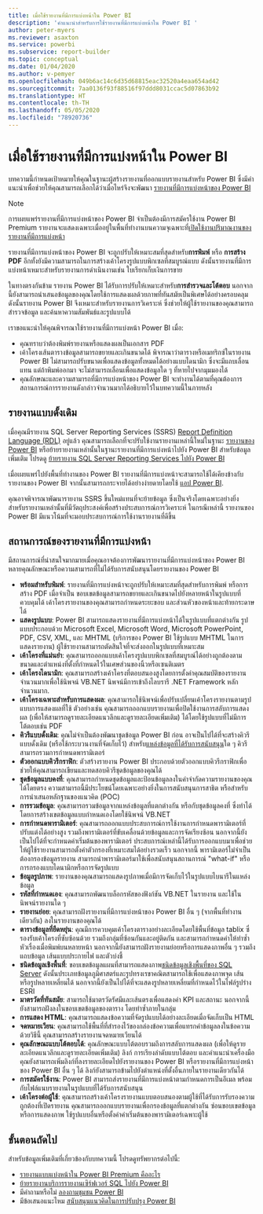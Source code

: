 ```yaml
---
title: เมื่อใช้รายงานที่มีการแบ่งหน้าใน Power BI
description: 'คำแนะนำสำหรับการใช้รายงานที่มีการแบ่งหน้าใน Power BI '
author: peter-myers
ms.reviewer: asaxton
ms.service: powerbi
ms.subservice: report-builder
ms.topic: conceptual
ms.date: 01/04/2020
ms.author: v-pemyer
ms.openlocfilehash: 049b6ac14c6d35d68815eac32520a4eaa654ad42
ms.sourcegitcommit: 7aa0136f93f88516f97ddd8031ccac5d07863b92
ms.translationtype: HT
ms.contentlocale: th-TH
ms.lasthandoff: 05/05/2020
ms.locfileid: "78920736"
---
```

# <a name="when-to-use-paginated-reports-in-power-bi"></a>เมื่อใช้รายงานที่มีการแบ่งหน้าใน Power BI

บทความนี้กำหนดเป้าหมายให้คุณในฐานะผู้สร้างรายงานที่ออกแบบรายงานสำหรับ Power BI ซึ่งมีคำแนะนำเพื่อช่วยให้คุณสามารถเลือกได้ว่าเมื่อไหร่จึงจะพัฒนา [รายงานที่มีการแบ่งหน้าของ Power BI ](../paginated-reports/paginated-reports-report-builder-power-bi.md)

> [!NOTE]
> การเผยแพร่รายงานที่มีการแบ่งหน้าของ Power BI จำเป็นต้องมีการสมัครใช้งาน Power BI Premium รายงานจะแสดงเฉพาะเมื่ออยู่ในพื้นที่ทำงานบนความจุเฉพาะที่[เปิดใช้งานปริมาณงานของรายงานที่มีการแบ่งหน้า](../service-admin-premium-workloads.md#paginated-reports)

รายงานที่มีการแบ่งหน้าของ Power BI จะถูกปรับให้เหมาะสมที่สุดสำหรับ**การพิมพ์** หรือ **การสร้าง PDF** อีกทั้งยังมีความสามารถในการสร้างเค้าโครงรูปแบบพิกเซลที่สมบูรณ์แบบ ดังนั้นรายงานที่มีการแบ่งหน้าเหมาะสำหรับรายงานการดำเนินงานเช่น ใบเรียกเก็บเงินการขาย

ในทางตรงกันข้าม รายงาน Power BI ได้รับการปรับให้เหมาะสำหรับ**การสำรวจและโต้ตอบ** นอกจากนี้ยังสามารถนำเสนอข้อมูลของคุณโดยใช้การแสดงผลด้วยภาพที่ทันสมัยเป็นพิเศษได้อย่างครอบคลุม ดังนั้นรายงาน Power BI จึงเหมาะสำหรับรายงานการวิเคราะห์ ซึ่งช่วยให้ผู้ใช้รายงานของคุณสามารถสำรวจข้อมูล และค้นหาความสัมพันธ์และรูปแบบได้

เราขอแนะนำให้คุณพิจารณาใช้รายงานที่มีการแบ่งหน้า Power BI เมื่อ:

- คุณทราบว่าต้องพิมพ์รายงานหรือแสดงผลเป็นเอกสาร PDF
- เค้าโครงเส้นตารางข้อมูลสามารถขยายและเกินขนาดได้ พิจารณาว่าตารางหรือเมทริกซ์ในรายงาน Power BI ไม่สามารถปรับขนาดเพื่อแสดงข้อมูลทั้งหมดได้อย่างแบบไดนามิก ซึ่งจะมีแถบเลื่อนแทน แต่ถ้าพิมพ์ออกมา จะไม่สามารถเลื่อนเพื่อแสดงข้อมูลใด ๆ ที่หายไปจากมุมมองได้
- คุณลักษณะและความสามารถที่มีการแบ่งหน้าของ Power BI จะทำงานได้ตามที่คุณต้องการ สถานการณ์การรายงานดังกล่าวจำนวนมากได้อธิบายไว้ในบทความนี้ในภายหลัง

## <a name="legacy-reports"></a>รายงานแบบดั้งเดิม

เมื่อคุณมีรายงาน SQL Server Reporting Services (SSRS) [Report Definition Language (RDL)](/sql/reporting-services/reports/report-definition-language-ssrs) อยู่แล้ว คุณสามารถเลือกที่จะปรับใช้งานรายงานเหล่านี้ใหม่ในฐานะ [รายงานของ Power BI](../consumer/end-user-reports.md) หรือย้ายรายงานเหล่านั้นในฐานะรายงานที่มีการแบ่งหน้าไปยัง Power BI สำหรับข้อมูลเพิ่มเติม โปรดดู [ย้ายรายงาน SQL Server Reporting Services ไปยัง Power BI](migrate-ssrs-reports-to-power-bi.md)

เมื่อเผยแพร่ไปยังพื้นที่ทำงานของ Power BI รายงานที่มีการแบ่งหน้าจะสามารถใช้ได้เคียงข้างกับรายงานของ Power BI จากนั้นสามารถกระจายได้อย่างง่ายดายโดยใช้ [แอป Power BI](../service-create-distribute-apps.md).

คุณอาจพิจารณาพัฒนารายงาน SSRS ขึ้นใหม่แทนที่จะย้ายข้อมูล ซึ่งเป็นจริงโดยเฉพาะอย่างยิ่งสำหรับรายงานเหล่านั้นที่มีวัตถุประสงค์เพื่อสร้างประสบการณ์การวิเคราะห์ ในกรณีเหล่านี้ รายงานของ Power BI มีแนวโน้มที่จะมอบประสบการณ์การใช้งานรายงานที่ดีขึ้น

## <a name="paginated-report-scenarios"></a>สถานการณ์ของรายงานที่มีการแบ่งหน้า

มีสถานการณ์ที่น่าสนใจมากมายเมื่อคุณอาจต้องการพัฒนารายงานที่มีการแบ่งหน้าของ Power BI หลายคุณลักษณะหรือความสามารถที่ไม่ได้รับการสนับสนุนโดยรายงานของ Power BI

- **พร้อมสำหรับพิมพ์**: รายงานที่มีการแบ่งหน้าจะถูกปรับให้เหมาะสมที่สุดสำหรับการพิมพ์ หรือการสร้าง PDF เมื่อจำเป็น ขอบเขตข้อมูลสามารถขยายและเกินขนาดไปยังหลายหน้าในรูปแบบที่ควบคุมได้ เค้าโครงรายงานของคุณสามารถกำหนดระยะขอบ และส่วนหัวของหน้าและท้ายกระดาษได้
- **แสดงรูปแบบ**: Power BI สามารถแสดงรายงานที่มีการแบ่งหน้าได้ในรูปแบบที่แตกต่างกัน รูปแบบประกอบด้วย Microsoft Excel, Microsoft Word, Microsoft PowerPoint, PDF, CSV, XML, และ MHTML  (บริการของ Power BI ใช้รูปแบบ MHTML ในการแสดงรายงาน) ผู้ใช้รายงานสามารถตัดสินใจที่จะส่งออกในรูปแบบที่เหมาะสม
- **เค้าโครงที่แม่นยำ**: คุณสามารถออกแบบเค้าโครงรูปแบบพิกเซลที่สมบูรณ์ได้อย่างถูกต้องตามขนาดและตำแหน่งที่ตั้งที่กำหนดไว้ในเศษส่วนของนิ้วหรือเซนติเมตร
- **เค้าโครงไดนามิก**: คุณสามารถสร้างเค้าโครงที่ตอบสนองสูงโดยการตั้งค่าคุณสมบัติของรายงานจำนวนมากเพื่อใช้นิพจน์ VB.NET นิพจน์มีการเข้าถึงไลบรารี .NET Framework หลักจำนวนมาก.
- **เค้าโครงเฉพาะสำหรับการแสดงผล**: คุณสามารถใช้นิพจน์เพื่อปรับเปลี่ยนเค้าโครงรายงานตามรูปแบบการแสดงผลที่ใช้ ตัวอย่างเช่น คุณสามารถออกแบบรายงานเพื่อปิดใช้งานการสลับการแสดงผล (เพื่อให้สามารถดูรายละเอียดแนวลึกและดูรายละเอียดเพิ่มเติม) ได้โดยใช้รูปแบบที่ไม่มีการโต้ตอบเช่น PDF
- **คิวรีแบบดั้งเดิม**: คุณไม่จำเป็นต้องพัฒนาชุดข้อมูล Power BI ก่อน อาจเป็นไปได้ที่จะสร้างคิวรีแบบดั้งเดิม (หรือใช้กระบวนงานที่จัดเก็บไว้) สำหรับ[แหล่งข้อมูลที่ได้รับการสนับสนุน](../paginated-reports/paginated-reports-data-sources.md)ใด ๆ คิวรีสามารถรวมการกำหนดพารามิเตอร์
- **ตัวออกแบบคิวรีกราฟิก**: ตัวสร้างรายงาน Power BI ประกอบด้วยตัวออกแบบคิวรีกราฟิกเพื่อช่วยให้คุณสามารถเขียนและทดสอบคิวรีชุดข้อมูลของคุณได้
- **ชุดข้อมูลแบบคงที่**: คุณสามารถกำหนดชุดข้อมูลและป้อนข้อมูลลงในคำจำกัดความรายงานของคุณได้โดยตรง ความสามารถนี้มีประโยชน์โดยเฉพาะอย่างยิ่งในการสนับสนุนการสาธิต หรือสำหรับการนำเสนอหลักฐานของแนวคิด (POC)
- **การรวมข้อมูล**: คุณสามารถรวมข้อมูลจากแหล่งข้อมูลที่แตกต่างกัน หรือกับชุดข้อมูลคงที่ ซึ่งทำได้โดยการสร้างเขตข้อมูลแบบกำหนดเองโดยใช้นิพจน์ VB.NET
- **การกำหนดพารามิเตอร์**: คุณสามารถออกแบบประสบการณ์การใช้งานการกำหนดพารามิเตอร์ที่ปรับแต่งได้อย่างสูง รวมถึงพารามิเตอร์ที่ขับเคลื่อนด้วยข้อมูลและการจัดเรียงซ้อน นอกจากนี้ยังเป็นไปได้ที่จะกำหนดค่าเริ่มต้นของพารามิเตอร์ ประสบการณ์เหล่านี้ได้รับการออกแบบมาเพื่อช่วยให้ผู้ใช้รายงานสามารถตั้งค่าตัวกรองที่เหมาะสมได้อย่างรวดเร็ว นอกจากนี้ พารามิเตอร์ไม่จำเป็นต้องกรองข้อมูลรายงาน สามารถนำพารามิเตอร์มาใช้เพื่อสนับสนุนสถานการณ์ "what-if" หรือการกรองแบบไดนามิกหรือการจัดรูปแบบ
- **ข้อมูลรูปภาพ**: รายงานของคุณสามารถแสดงรูปภาพเมื่อมีการจัดเก็บไว้ในรูปแบบไบนารีในแหล่งข้อมูล
- **รหัสที่กำหนดเอง**: คุณสามารถพัฒนาบล็อกรหัสของฟังก์ชัน VB.NET ในรายงาน และใช้ในนิพจน์รายงานใด ๆ
- **รายงานย่อย**: คุณสามารถฝังรายงานที่มีการแบ่งหน้าของ Power BI อื่น ๆ (จากพื้นที่ทำงานเดียวกัน) ลงในรายงานของคุณได้
- **ตารางข้อมูลที่ยืดหยุ่น**: คุณมีการควบคุมเค้าโครงตารางอย่างละเอียดโดยใช้พื้นที่ข้อมูล tablix ซึ่รองรับเค้าโครงที่ซับซ้อนด้วย รวมถึงกลุ่มที่ซ้อนกันและอยู่ติดกัน และสามารถกำหนดค่าให้ทำซ้ำหัวเรื่องเมื่อพิมพ์บนหลายหน้า นอกจากนี้ยังสามารถฝังรายงานย่อยหรือการแสดงภาพอื่น ๆ รวมถึงแถบข้อมูล เส้นแบบประกายไฟ และตัวบ่งชี้
- **ชนิดข้อมูลเชิงพื้นที่**: ขอบเขตข้อมูลแผนที่สามารถแสดงภาพ[ชนิดข้อมูลเชิงพื้นที่ของ SQL Server](/sql/relational-databases/spatial/spatial-data-sql-server) ดังนั้นประเภทข้อมูลภูมิศาสตร์และรูปทรงเรขาคณิตสามารถใช้เพื่อแสดงภาพจุด เส้น หรือรูปหลายเหลี่ยมได้ นอกจากนี้ยังเป็นไปได้ที่จะแสดงรูปหลายเหลี่ยมที่กำหนดไว้ในไฟล์รูปร่าง ESRI
- **มาตรวัดที่ทันสมัย**: สามารถใช้มาตรวัดรัศมีและเส้นตรงเพื่อแสดงค่า KPI และสถานะ นอกจากนี้ยังสามารถฝังลงในขอบเขตข้อมูลของตาราง โดยทำซ้ำภายในกลุ่ม
- **การแสดง HTML**: คุณสามารถแสดงข้อความที่จัดรูปแบบได้อย่างละเอียดเมื่อจัดเก็บเป็น HTML
- **จดหมายเวียน**: คุณสามารถใช้พื้นที่ที่สำรองไว้ของกล่องข้อความเพื่อแทรกค่าข้อมูลลงในข้อความ ด้วยวิธีนี้ คุณสามารถสร้างรายงานจดหมายเวียนได้
- **คุณลักษณะแบบโต้ตอบได้**: คุณลักษณะแบบโต้ตอบรวมถึงการสลับการแสดงผล (เพื่อให้ดูรายละเอียดแนวลึกและดูรายละเอียดเพิ่มเติม) ลิงก์ การเรียงลำดับแบบโต้ตอบ และคำแนะนำเครื่องมือ คุณยังสามารถเพิ่มลิงก์ที่ลงรายละเอียดไปยังรายงานของ Power BI หรือรายงานที่มีการแบ่งหน้าของ Power BI อื่น ๆ ได้ ลิงก์ยังสามารถข้ามไปยังตำแหน่งที่ตั้งอื่นภายในรายงานเดียวกันได้
- **การสมัครใช้งาน**: Power BI สามารถส่งรายงานที่มีการแบ่งหน้าตามกำหนดการเป็นอีเมล พร้อมกับไฟล์แนบรายงานในรูปแบบที่ได้รับการสนับสนุน
- **เค้าโครงต่อผู้ใช้**: คุณสามารถสร้างเค้าโครงรายงานแบบตอบสนองตามผู้ใช้ที่ได้รับการรับรองความถูกต้องที่เปิดรายงาน คุณสามารถออกแบบรายงานเพื่อกรองข้อมูลที่แตกต่างกัน ซ่อนขอบเขตข้อมูลหรือการแสดงภาพ ใช้รูปแบบอื่นหรือตั้งค่าค่าเริ่มต้นของพารามิเตอร์เฉพาะผู้ใช้

## <a name="next-steps"></a>ขั้นตอนถัดไป

สำหรับข้อมูลเพิ่มเติมที่เกี่ยวข้องกับบทความนี้ โปรดดูทรัพยากรต่อไปนี้:

- [รายงานแบบแบ่งหน้าใน Power BI Premium คืออะไร](../paginated-reports/paginated-reports-report-builder-power-bi.md)
- [ย้ายรายงานบริการรายงานเซิร์ฟเวอร์ SQL ไปยัง Power BI](migrate-ssrs-reports-to-power-bi.md)
- มีคำถามหรือไม่ [ลองถามชุมชน Power BI](https://community.powerbi.com/)
- มีข้อเสนอแนะไหม [สนับสนุนแนวคิดในการปรับปรุง Power BI](https://ideas.powerbi.com/)
